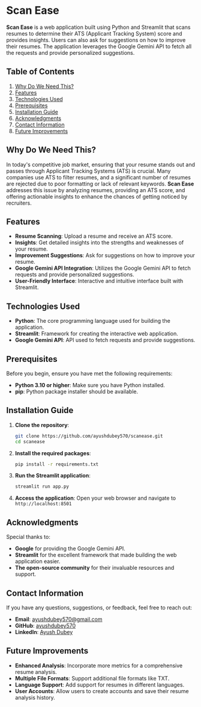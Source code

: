 # Scan Ease

**Scan Ease** is a web application built using Python and Streamlit that scans resumes to determine their ATS (Applicant Tracking System) score and provides insights. Users can also ask for suggestions on how to improve their resumes. The application leverages the Google Gemini API to fetch all the requests and provide personalized suggestions.

## Table of Contents
1. [Why Do We Need This?](#why-do-we-need-this)
2. [Features](#features)
3. [Technologies Used](#technologies-used)
4. [Prerequisites](#prerequisites)
5. [Installation Guide](#installation-guide)
6. [Acknowledgments](#acknowledgments)
7. [Contact Information](#contact-information)
8. [Future Improvements](#future-improvements)


## Why Do We Need This?
In today's competitive job market, ensuring that your resume stands out and passes through Applicant Tracking Systems (ATS) is crucial. Many companies use ATS to filter resumes, and a significant number of resumes are rejected due to poor formatting or lack of relevant keywords. **Scan Ease** addresses this issue by analyzing resumes, providing an ATS score, and offering actionable insights to enhance the chances of getting noticed by recruiters.

## Features
- **Resume Scanning**: Upload a resume and receive an ATS score.
- **Insights**: Get detailed insights into the strengths and weaknesses of your resume.
- **Improvement Suggestions**: Ask for suggestions on how to improve your resume.
- **Google Gemini API Integration**: Utilizes the Google Gemini API to fetch requests and provide personalized suggestions.
- **User-Friendly Interface**: Interactive and intuitive interface built with Streamlit.

## Technologies Used
- **Python**: The core programming language used for building the application.
- **Streamlit**: Framework for creating the interactive web application.
- **Google Gemini API**: API used to fetch requests and provide suggestions.


## Prerequisites
Before you begin, ensure you have met the following requirements:
- **Python 3.10 or higher**: Make sure you have Python installed.
- **pip**: Python package installer should be available.

## Installation Guide
1. **Clone the repository**:
    ```sh
    git clone https://github.com/ayushdubey570/scanease.git
    cd scanease
    ```

2. **Install the required packages**:
    ```sh
    pip install -r requirements.txt
    ```

3. **Run the Streamlit application**:
    ```sh
    streamlit run app.py
    ```

4. **Access the application**:
    Open your web browser and navigate to `http://localhost:8501`

## Acknowledgments
Special thanks to:
- **Google** for providing the Google Gemini API.
- **Streamlit** for the excellent framework that made building the web application easier.
- **The open-source community** for their invaluable resources and support.

## Contact Information
If you have any questions, suggestions, or feedback, feel free to reach out:
- **Email**: ayushdubey570@gmail.com
- **GitHub**: [ayushdubey570](https://github.com/ayushdubey570)
- **LinkedIn**: [Ayush Dubey](https://www.linkedin.com/in/ayushdubey570/)

## Future Improvements
- **Enhanced Analysis**: Incorporate more metrics for a comprehensive resume analysis.
- **Multiple File Formats**: Support additional file formats like TXT.
- **Language Support**: Add support for resumes in different languages.
- **User Accounts**: Allow users to create accounts and save their resume analysis history.


